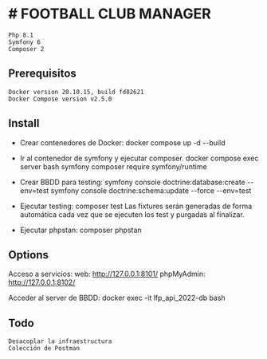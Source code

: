 # # FOOTBALL CLUB MANAGER

    Php 8.1
    Symfony 6
    Composer 2


## Prerequisitos
    Docker version 20.10.15, build fd82621
    Docker Compose version v2.5.0


## Install

- Crear contenedores de Docker:
	docker compose up -d --build 

- Ir al contenedor de symfony y ejecutar composer.
	docker compose exec server bash
 	symfony composer require symfony/runtime

- Crear BBDD para testing:
	symfony console doctrine:database:create --env=test
	symfony console doctrine:schema:update --force  --env=test

- Ejecutar testing:
	composer test
		Las fixtures serán generadas de forma automática cada vez que se ejecuten los test y purgadas al finalizar.

- Ejecutar phpstan:
    composer phpstan

## Options

Acceso a servicios:
	web: http://127.0.0.1:8101/
	phpMyAdmin: http://127.0.0.1:8102/
	
Acceder al server de BBDD:
	docker exec -it lfp_api_2022-db bash


## Todo
    Desacoplar la infraestructura 
    Colección de Postman